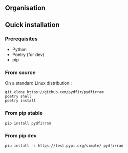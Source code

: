 ## Organisation

## Quick installation

### Prerequisites 
- Python
- Poetry (for dev)
- pip

### From source
On a standard Linux distribution :
```shell
git clone https://github.com/pydfir/pydfirram
poetry shell
poetry install
```
### From pip stable

```shell
pip install pydfirram
```
### From pip dev

```bash
pip install -i https://test.pypi.org/simple/ pydfirram
```


